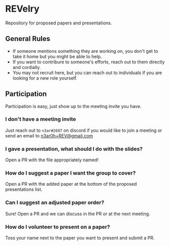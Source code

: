 # REVelry
Repository for proposed papers and presentations.

## General Rules
- If someone mentions something they are working on, you don't get to take it home but you might be able to help.
- If you want to contribure to someone's efforts, reach out to them directly and cordially.
- You may not recruit here, but you can reach out to individuals if you are looking for a new role yourself.

## Participation
Participation is easy, just show up to the meeting invite you have.

### I don't have a meeting invite
Just reach out to `n3ar#2697` on discord if you would like to join a meeting or send an email to n3ar0h+REV@gmail.com

### I gave a presentation, what should I do with the slides?
Open a PR with the file appropriately named!

### How do I suggest a paper I want the group to cover?
Open a PR with the added paper at the bottom of the proposed presentations list.

### Can I suggest an adjusted paper order?
Sure! Open a PR and we can discuss in the PR or at the next meeting.

### How do I volunteer to present on a paper?
Toss your name next to the paper you want to present and submit a PR.


